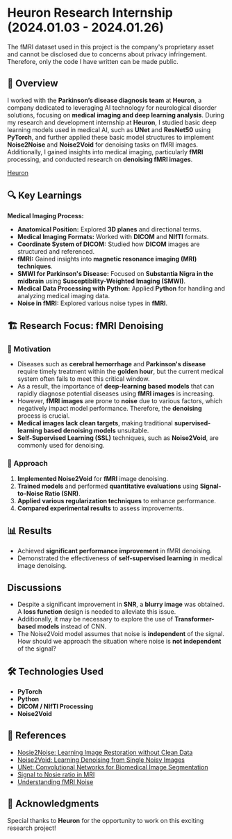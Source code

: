 # Heuron Research Internship (2024.01.03 - 2024.01.26)


The fMRI dataset used in this project is the company's proprietary asset and cannot be disclosed due to concerns about privacy infringement. Therefore, only the code I have written can be made public.


## 📌 Overview
I worked with the **Parkinson’s disease diagnosis team** at **Heuron**, a company dedicated to leveraging AI technology for neurological disorder solutions, focusing on **medical imaging and deep learning analysis**. During my research and development internship at **Heuron**, I studied basic deep learning models used in medical AI, such as **UNet** and **ResNet50** using **PyTorch**, and further applied these basic model structures to implement **Noise2Noise** and **Noise2Void** for denoising tasks on fMRI images. Additionally, I gained insights into medical imaging, particularly **fMRI** processing, and conducted research on **denoising fMRI images**.

[Heuron](https://iheuron.com/en)

## 🔍 Key Learnings
**Medical Imaging Process:**
  - **Anatomical Position:** Explored **3D planes** and directional terms.
  - **Medical Imaging Formats:** Worked with **DICOM** and **NIfTI** formats.
  - **Coordinate System of DICOM:** Studied how **DICOM** images are structured and referenced.
  - **fMRI:** Gained insights into **magnetic resonance imaging (MRI) techniques**.
  - **SMWI for Parkinson's Disease:** Focused on **Substantia Nigra in the midbrain** using **Susceptibility-Weighted Imaging (SMWI)**.
  - **Medical Data Processing with Python:** Applied **Python** for handling and analyzing medical imaging data.
  - **Noise in fMRI:** Explored various noise types in **fMRI**.

## 🏗 Research Focus: fMRI Denoising
### 🔹 Motivation
- Diseases such as **cerebral hemorrhage** and **Parkinson's disease** require timely treatment within the **golden hour**, but the current medical system often fails to meet this critical window.
- As a result, the importance of **deep-learning based models** that can rapidly diagnose potential diseases using **fMRI images** is increasing.
- However, **fMRI images** are prone to **noise** due to various factors, which negatively impact model performance. Therefore, the **denoising** process is crucial.
- **Medical images lack clean targets**, making traditional **supervised-learning based denoising models** unsuitable.
- **Self-Supervised Learning (SSL)** techniques, such as **Noise2Void**, are commonly used for denoising.

### 🔹 Approach
1. **Implemented Noise2Void** for **fMRI** image denoising.
2. **Trained models** and performed **quantitative evaluations** using **Signal-to-Noise Ratio (SNR)**.
3. **Applied various regularization techniques** to enhance performance.
4. **Compared experimental results** to assess improvements.

## 📊 Results
- Achieved **significant performance improvement** in fMRI denoising.
- Demonstrated the effectiveness of **self-supervised learning** in medical image denoising.

## Discussions
- Despite a significant improvement in **SNR**, a **blurry image** was obtained. A **loss function** design is needed to alleviate this issue.
- Additionally, it may be necessary to explore the use of **Transformer-based models** instead of CNN.
- The Noise2Void model assumes that noise is **independent** of the signal. How should we approach the situation where noise is **not independent** of the signal?

## 🛠 Technologies Used
- **PyTorch**
- **Python**
- **DICOM / NIfTI Processing**
- **Noise2Void**

## 📎 References
- [Nosie2Noise: Learning Image Restoration without Clean Data](https://arxiv.org/pdf/1803.04189)
- [Noise2Void: Learning Denoising from Single Noisy Images](https://arxiv.org/abs/1811.10980)
- [UNet: Convolutional Networks for Biomedical Image Segmentation](https://arxiv.org/pdf/1505.04597)
- [Signal to Nosie ratio in MRI](https://www.researchgate.net/profile/Thomas-Redpath/publication/13515565_Signal-to-noise_ratio_in_MRI/links/0deec529374f34e76a000000/Signal-to-noise-ratio-in-MRI.pdf)
- [Understanding fMRI Noise](https://www.ncbi.nlm.nih.gov/pmc/articles/PMC3960487/)

## 📢 Acknowledgments
Special thanks to **Heuron** for the opportunity to work on this exciting research project!
